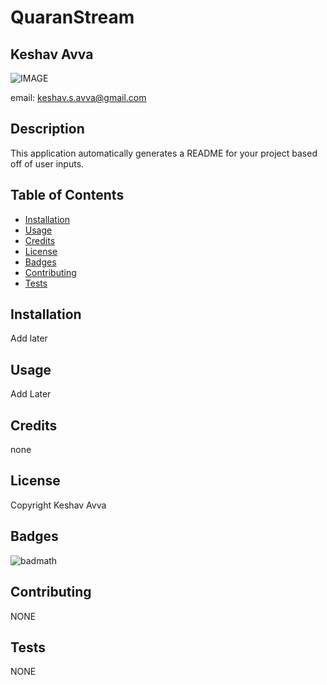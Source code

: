 # QuaranStream

## Keshav Avva

![IMAGE](https://avatars2.githubusercontent.com/u/58408384?v=4)

email: keshav.s.avva@gmail.com

## Description

This application automatically generates a README for your project based off of user inputs.


## Table of Contents

* [Installation](#installation)
* [Usage](#usage)
* [Credits](#credits)
* [License](#license)
* [Badges](#badges)
* [Contributing](#contributing)
* [Tests](#tests)


## Installation

Add later


## Usage

Add Later


## Credits

none


## License

Copyright Keshav Avva


## Badges

![badmath](https://img.shields.io/github/languages/top/nielsenjared/badmath)


## Contributing

NONE


## Tests

NONE


